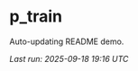# p_train

Auto-updating README demo.

<!--START_SECTION:status-->
_Last run: 2025-09-18 19:16 UTC_
<!--END_SECTION:status-->


































































































































































































































































































































































































































































































































































































































































































